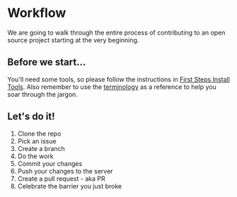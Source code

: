# Workflow

We are going to walk through the entire process of contributing to an open source project starting at the very beginning.

## Before we start...

You'll need some tools, so please follow the instructions in [First Steps Install Tools](first_steps_install_tools.md). Also remember to use the [terminology](terminology.md) as a reference to help you soar through the jargon.

## Let's do it!

1. Clone the repo
2. Pick an issue
3. Create a branch
4. Do the work
5. Commit your changes
6. Push your changes to the server
7. Create a pull request - aka PR
8. Celebrate the barrier you just broke
